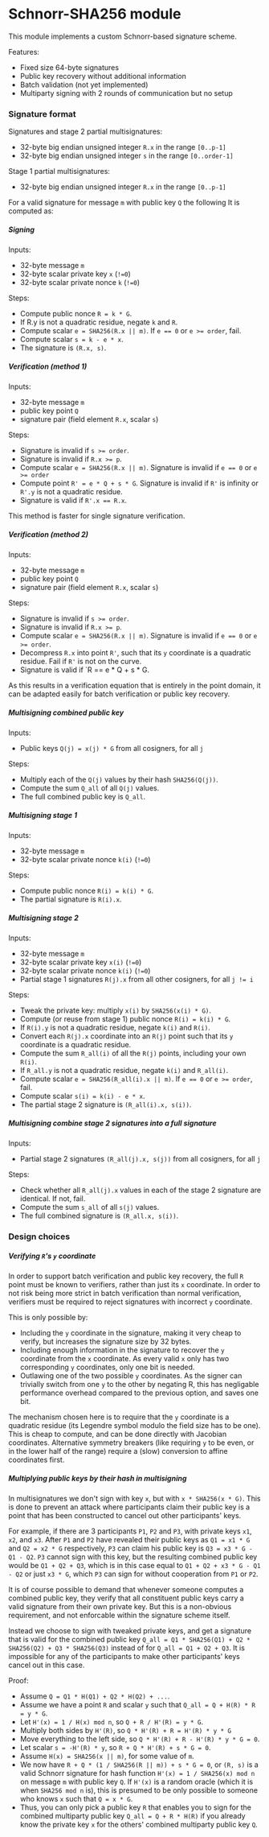 Schnorr-SHA256 module
=====================

This module implements a custom Schnorr-based signature scheme.

Features:
* Fixed size 64-byte signatures
* Public key recovery without additional information
* Batch validation (not yet implemented)
* Multiparty signing with 2 rounds of communication but no setup

### Signature format

Signatures and stage 2 partial multisignatures:
* 32-byte big endian unsigned integer `R.x` in the range `[0..p-1]`
* 32-byte big endian unsigned integer `s` in the range `[0..order-1]`

Stage 1 partial multisignatures:
* 32-byte big endian unsigned integer `R.x` in the range `[0..p-1]`

For a valid signature for message `m` with public key `Q` the following
It is computed as:

##### Signing

Inputs:
* 32-byte message `m`
* 32-byte scalar private key `x` (`!=0`)
* 32-byte scalar private nonce `k` (`!=0`)

Steps:
* Compute public nonce `R = k * G`.
* If R.y is not a quadratic residue, negate `k` and `R`.
* Compute scalar `e = SHA256(R.x || m)`. If `e == 0` or `e >= order`, fail.
* Compute scalar `s = k - e * x`.
* The signature is `(R.x, s)`.

##### Verification (method 1)

Inputs:
* 32-byte message `m`
* public key point `Q`
* signature pair (field element `R.x`, scalar `s`)

Steps:
* Signature is invalid if `s >= order`.
* Signature is invalid if `R.x >= p`.
* Compute scalar `e = SHA256(R.x || m)`. Signature is invalid if `e == 0` or
  `e >= order`
* Compute point `R' = e * Q + s * G`. Signature is invalid if `R'` is infinity
  or `R'.y` is not a quadratic residue.
* Signature is valid if `R'.x == R.x`.

This method is faster for single signature verification.

##### Verification (method 2)

Inputs:
* 32-byte message `m`
* public key point `Q`
* signature pair (field element `R.x`, scalar `s`)

Steps:
* Signature is invalid if `s >= order`.
* Signature is invalid if `R.x >= p`.
* Compute scalar `e = SHA256(R.x || m)`. Signature is invalid if `e == 0` or
  `e >= order`.
* Decompress `R.x` into point `R'`, such that its `y` coordinate is a quadratic
  residue. Fail if `R'` is not on the curve.
* Signature is valid if `R == e * Q + s * G.

As this results in a verification equation that is entirely in the point domain,
it can be adapted easily for batch verification or public key recovery.

##### Multisigning combined public key

Inputs:
* Public keys `Q(j) = x(j) * G` from all cosigners, for all `j`

Steps:
* Multiply each of the `Q(j)` values by their hash `SHA256(Q(j))`.
* Compute the sum `Q_all` of all `Q(j)` values.
* The full combined public key is `Q_all`.

##### Multisigning stage 1

Inputs:
* 32-byte message `m`
* 32-byte scalar private nonce `k(i)` (`!=0`)

Steps:
* Compute public nonce `R(i) = k(i) * G`.
* The partial signature is `R(i).x`.

##### Multisigning stage 2

Inputs:
* 32-byte message `m`
* 32-byte scalar private key `x(i)` (`!=0`)
* 32-byte scalar private nonce `k(i)` (`!=0`)
* Partial stage 1 signatures `R(j).x` from all other cosigners, for all `j != i`

Steps:
* Tweak the private key: multiply `x(i)` by `SHA256(x(i) * G)`.
* Compute (or reuse from stage 1) public nonce `R(i) = k(i) * G`.
* If `R(i).y` is not a quadratic residue, negate `k(i)` and `R(i)`.
* Convert each `R(j).x` coordinate into an `R(j)` point such that its `y`
  coordinate is a quadratic residue.
* Compute the sum `R_all(i)` of all the `R(j)` points, including your own
  `R(i)`.
* If `R_all.y` is not a quadratic residue, negate `k(i)` and `R_all(i)`.
* Compute scalar `e = SHA256(R_all(i).x || m)`. If `e == 0` or `e >= order`,
  fail.
* Compute scalar `s(i) = k(i) - e * x`.
* The partial stage 2 signature is `(R_all(i).x, s(i))`.

##### Multisigning combine stage 2 signatures into a full signature

Inputs:
* Partial stage 2 signatures `(R_all(j).x, s(j))` from all cosigners, for all
  `j`

Steps:
* Check whether all `R_all(j).x` values in each of the stage 2 signature are
  identical. If not, fail.
* Compute the sum `s_all` of all `s(j)` values.
* The full combined signature is `(R_all.x, s(i))`.

### Design choices

##### Verifying `R`'s `y` coordinate

In order to support batch verification and public key recovery, the full `R`
point must be known to verifiers, rather than just its `x` coordinate. In order
to not risk being more strict in batch verification than normal verification,
verifiers must be required to reject signatures with incorrect `y` coordinate.

This is only possible by:
* Including the `y` coordinate in the signature, making it very cheap to verify,
  but increases the signature size by 32 bytes.
* Including enough information in the signature to recover the `y` coordinate
  from the `x` coordinate. As every valid `x` only has two corresponding `y`
  coordinates, only one bit is needed.
* Outlawing one of the two possible `y` coordinates. As the signer can trivially
  switch from one `y` to the other by negating R, this has negligable
  performance overhead compared to the previous option, and saves one bit.

The mechanism chosen here is to require that the `y` coordinate is a quadratic
residue (its Legendre symbol modulo the field size has to be one). This is cheap
to compute, and can be done directly with Jacobian coordinates. Alternative
symmetry breakers (like requiring `y` to be even, or in the lower half of the
range) require a (slow) conversion to affine coordinates first.

##### Multiplying public keys by their hash in multisigning

In multisignatures we don't sign with key `x`, but with `x * SHA256(x * G)`.
This is done to prevent an attack where participants claim their public key is a
point that has been constructed to cancel out other participants' keys.

For example, if there are 3 participants `P1`, `P2` and `P3`, with private keys
`x1`, `x2`, and `x3`. After `P1` and `P2` have revealed their public keys as
`Q1 = x1 * G` and `Q2 = x2 * G` respectively, `P3` can claim his public key is
`Q3 = x3 * G - Q1 - Q2`. `P3` cannot sign with this key, but the resulting
combined public key would be `Q1 + Q2 + Q3`, which is in this case equal to
`Q1 + Q2 + x3 * G - Q1 - Q2` or just `x3 * G`, which `P3` can sign for without
cooperation from `P1` or `P2`.

It is of course possible to demand that whenever someone computes a combined
public key, they verify that all constituent public keys carry a valid signature
from their own private key. But this is a non-obvious requirement, and not
enforcable within the signature scheme itself.

Instead we choose to sign with tweaked private keys, and get a signature that is
valid for the combined public key
`Q_all = Q1 * SHA256(Q1) + Q2 * SHA256(Q2) + Q3 * SHA256(Q3)` instead of for
`Q_all = Q1 + Q2 + Q3`. It is impossible for any of the participants to make
other participants' keys cancel out in this case.

Proof:
* Assume `Q = Q1 * H(Q1) + Q2 * H(Q2) + ...`.
* Assume we have a point `R` and scalar `y` such that
  `Q_all = Q + H(R) * R = y * G`.
* Let `H'(x) = 1 / H(x) mod n`, so `Q + R / H'(R) = y * G`.
* Multiply both sides by `H'(R)`, so `Q * H'(R) + R = H'(R) * y * G`
* Move everything to the left side, so `Q * H'(R) + R - H'(R) * y * G = 0`.
* Let scalar `s = -H'(R) * y`, so `R + Q * H'(R) + s * G = 0`.
* Assume `H(x) = SHA256(x || m)`, for some value of `m`.
* We now have `R + Q * (1 / SHA256(R || m)) + s * G = 0`, or `(R, s)` is a valid
  Schnorr signature for hash function `H'(x) = 1 / SHA256(x) mod n` on message
  `m` with public key `Q`. If `H'(x)` is a random oracle (which it is when
  `SHA256 mod n` is), this is presumed to be only possible to someone who knows
  `x` such that `Q = x * G`.
* Thus, you can only pick a public key `R` that enables you to sign for the
  combined multiparty public key `Q_all = Q + R * H(R)` if you already know the
  private key `x` for the others' combined multiparty public key `Q`.
